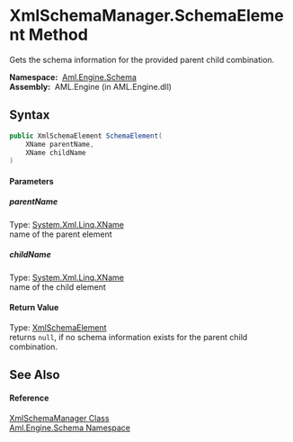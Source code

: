 XmlSchemaManager.SchemaElement Method
=====================================
Gets the schema information for the provided parent child combination.

  **Namespace:**  [Aml.Engine.Schema][1]  
  **Assembly:**  AML.Engine (in AML.Engine.dll)

Syntax
------

```csharp
public XmlSchemaElement SchemaElement(
	XName parentName,
	XName childName
)
```

#### Parameters

##### *parentName*
Type: [System.Xml.Linq.XName][2]  
name of the parent element

##### *childName*
Type: [System.Xml.Linq.XName][2]  
name of the child element

#### Return Value
Type: [XmlSchemaElement][3]  
returns `null`, if no schema information exists for the parent child combination.

See Also
--------

#### Reference
[XmlSchemaManager Class][4]  
[Aml.Engine.Schema Namespace][1]  

[1]: ../README.md
[2]: https://docs.microsoft.com/dotnet/api/system.xml.linq.xname
[3]: https://docs.microsoft.com/dotnet/api/system.xml.schema.xmlschemaelement
[4]: README.md
[5]: https://www.automationml.org
[6]: ../../icons/logoShade.png